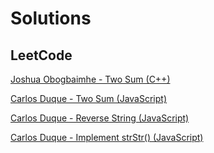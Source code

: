 # Solutions

## LeetCode

[Joshua Obogbaimhe - Two Sum (C++)](<https://leetcode.com/problems/two-sum/discuss/1496316/Efficient-Solution-(C%2B%2B)>)

[Carlos Duque - Two Sum (JavaScript)](<https://leetcode.com/problems/two-sum/discuss/1496478/Two-Sum-(JavaScript)>)

[Carlos Duque - Reverse String (JavaScript)](<https://leetcode.com/problems/reverse-string/discuss/1496535/Reverse-String-(JavaScript)>)

[Carlos Duque - Implement strStr() (JavaScript)](<https://leetcode.com/problems/implement-strstr/discuss/1496622/Implement-strStr()-(JavaScript)>)
